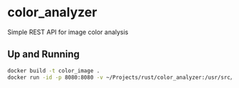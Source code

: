 # color_analyzer
Simple REST API for image color analysis

## Up and Running
```bash
docker build -t color_image .
docker run -id -p 8080:8080 -v ~/Projects/rust/color_analyzer:/usr/src/app --name color color_image cargo watch -x run
```
